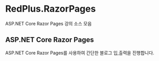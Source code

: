 # RedPlus.RazorPages
ASP.NET Core Razor Pages 강의 소스 모음

## ASP.NET Core Razor Pages

ASP.NET Core Razor Pages를 사용하여 간단한 블로그 입,출력을 진행합니다.
